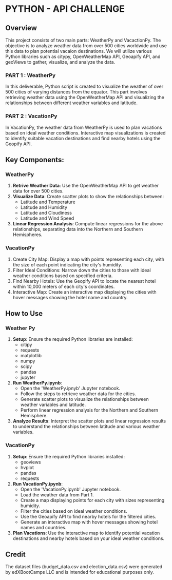 # PYTHON - API CHALLENGE

## Overview
This project consists of two main parts: WeatherPy and VacactionPy. The objective is to analyze weather data from over 500 cities worldwide and use this data to plan potential vacaion destinations. We will utilize various Python libraries such as citypy, OpenWeatherMap API, Geoapify API, and geoViews to gather, visualize, and analyze the data. 

### PART 1 :  WeatherPy

In  this deliverable, Python script is created to visualize the weather of over 500 cities of varying distances from the equator. This part involves  retrieving weather data using the OpenWeatherMap API and visualizing the relationships between different weather variables and latitude.

### PART 2 : VacationPy

In VacationPy, the weather data from WeatherPy is used to plan vacations based on ideal weather conditions. Interactive map visualizations is created to identify suitable vacation destinations and find nearby hotels using the Geopify API.

## Key Components:
### WeatherPy
1. **Retrive Weather Data**: Use the OpenWeatherMap API to get weather data for over 500 cities.
2. **Visualize Data**: Create scatter plots to show the relationships between:
    - Latitude and Temperature
    - Latitude and Humidity
    - Latitude and Cloudiness
    - Latitude and Wind Speed
3. **Linear Regression Analysis**: Compute linear regressions for the above relationships, separating data into the Northern and Southern Hemispheres.

### VacationPy
1. Create City Map: Display a map with points representing each city, with the size of each point indicating the city's humidity.
2. Filter Ideal Conditions: Narrow down the cities to those with ideal weather conditions based on specified criteria.
3. Find Nearby Hotels: Use the Geopify API to locate the nearest hotel within 10,000 meters of each city's coordinates.
4. Interactive Map: Create an interactive map displaying the cities with hover messages showing the hotel name and country.

## How to Use
### Weather Py
1. **Setup**: Ensure the required Python libraries are installed:
     - citipy
     - requests
     - matplotlib
     - numpy
     - scipy
     - pandas
     - jupyter
2. **Run WeatherPy.ipynb**:
    - Open the 'WeatherPy.ipnyb' Jupyter notebook.
    - Follow the steps to retrieve weather data for the cities.
    - Generate scatter plots to visualize the relationships between weather variables and latitude.
    - Perform linear regression analysis for the Northern and Southern Hemisphere.
3. **Analyze Results**: Interpret the scatter plots and linear regression results to understand the relationships between latitude and various weather variables.

### VacationPy
1. **Setup**: Ensure the required Python libraries installed:
    - geoviews
    - hvplot
    - pandas 
    - requests
2. **Run VacationPy.ipynb**:
    - Open the 'VacationPy.ipynb' Jupyter notebook.
    - Load the weather data from Part 1.
    - Create a map displaying points for each city with sizes representing humidity.
    - Filter the cities based on ideal weather conditions.
    - Use the Geoapify API to find nearby hotels for the filtered cities.
    - Generate an interactive map with hover messages showing hotel names and countries.
3. **Plan Vacations**: Use the interactive map to identify potential vacation destinations and nearby hotels based on your ideal weather conditions.


## Credit
The dataset files (budget_data.csv and election_data.csv) were generated by edXBootCamps LLC and is intended for educational purposes only.
